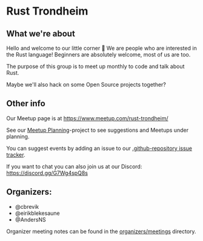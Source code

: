 # Rust Trondheim

## What we're about

Hello and welcome to our little corner 🦀 We are people who are interested in the Rust language! Beginners are absolutely welcome, most of us are too.

The purpose of this group is to meet up monthly to code and talk about Rust.

Maybe we'll also hack on some Open Source projects together?

## Other info

Our Meetup page is at https://www.meetup.com/rust-trondheim/

See our [Meetup Planning](https://github.com/orgs/rust-trondheim/projects/1/views/1)-project to see suggestions and Meetups under planning.

You can suggest events by adding an issue to our [.github-repository issue tracker](https://github.com/rust-trondheim/.github/issues).

If you want to chat you can also join us at our Discord: https://discord.gg/G7Wg4spQ8s

## Organizers:

- @cbrevik
- @eirikblekesaune
- @AndersNS

Organizer meeting notes can be found in the [organizers/meetings](/organizers/meetings) directory.
